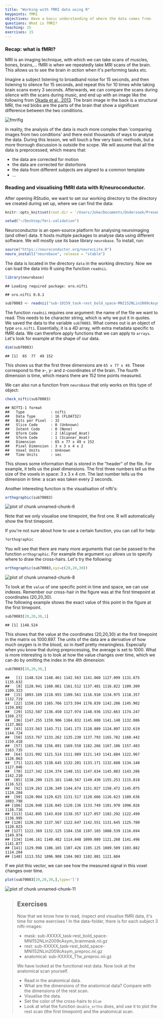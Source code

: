 ```yaml
---
title: "Working with fMRI data using R"
keypoints: fMRI
objectives: Have a basic understanding of where the data comes from.
questions: What is fMRI?
teaching: 15
exercises: 15
---
```


### Recap: what is fMRI?

MRI is an imaging technique, with which we can take scans of muscles, bones, brains,... fMRI is when we repeatedly take MRI scans of the brain.  This allows us to see the brain _in action_ when it's performing tasks etc.

Imagine a subject listening to broadband noise for 15 seconds, and then listening to silence for 15 seconds, and repeat this for 10 times while taking brain scans every 3 seconds.  Afterwards, we can compare the scans during silence with the scans during music, and end up with an image like the following from [Okada et al., 2013](http://journals.plos.org/plosone/article?id=10.1371/journal.pone.0068959).  The brain image in the back is a structural MRI, the red blobs are the parts of the brain that show a significant difference between the two conditions.


![fmrifig](../fig/auditory.png)

In reality, the analysis of the data is much more complex than 'comparing images from two conditions' and there exist thousands of ways to analyse the data.  During this lesson, we will touch a few very basic methods, but a more thorough discussion is outside the scope.  We will assume that all the data is preprocessed, which means that:
- the data are corrected for motion
- the data are corrected for distortions
- the data from different subjects are aligned to a common template
- ...

### Reading and visualising fMRI data with R/neuroconductor.

After opening RStudio, we want to set our working directory to the directory we created during set up, where we can find the data:

```r
knitr::opts_knit$set(root.dir = '/Users/Joke/Documents/Onderzoek/Presentations/2017_BMSANed-Leiden/shortcourse/CNP_rest')
```




```r
setwd("~/Desktop/fmri-validation")
```

Neuroconductor is an open-source platform for analysing neuroimaging (and other) data.  It hosts multiple packages to analyse data using different software.  We will mostly use its  base library `neurobase`. To install, run:


```r
source("https://neuroconductor.org/neurocLite.R")
neuro_install("neurobase", release = "stable")
```


The data is located in the directory `data` in the working directory.  Now we can load the data into R using the function `readnii`.


```r
library(neurobase)
```

```
## Loading required package: oro.nifti
```

```
## oro.nifti 0.8.1
```

```r
sub70083 <- readnii("sub-10159_task-rest_bold_space-MNI152NLin2009cAsym_preproc.nii.gz")
```

The function `readnii` requires one argument: the name of the file we want to read.  This needs to be character string, which is why we put it in quotes.  We saved the data to the variable `sub70083`.  What comes out is an object of type `oro.nifti`.  Essentially, it is a 4D array, with extra metadata specific to fMRI data.  We can therefore apply functions that we can apply to `arrays`.  Let's look for example at the shape of our data.


```r
dim(sub70083)
```

```
## [1]  65  77  49 152
```

This shows us that the first three dimensions are `65 x 77 x 49`.  These correspond to the x-, y- and z-coordinates of the brain.  The fourth dimension is time, which means there are 152 time points measured.

We can also run a function from `neurobase` that only works on this type of object:


```r
check_nifti(sub70083)
```

```
## NIfTI-1 format
##   Type            : nifti
##   Data Type       : 16 (FLOAT32)
##   Bits per Pixel  : 32
##   Slice Code      : 0 (Unknown)
##   Intent Code     : 0 (None)
##   Qform Code      : 2 (Aligned_Anat)
##   Sform Code      : 1 (Scanner_Anat)
##   Dimension       : 65 x 77 x 49 x 152
##   Pixel Dimension : 3 x 3 x 4 x 2
##   Voxel Units     : Unknown
##   Time Units      : sec
```

This shows some information that is stored in the "header" of the file.  For example, it tells us the pixel dimensions.  The first three numbers tell us the size of the voxels in space: 3 x 3 x 4 cm.  The last number tells us the dimension in time: a scan was taken every 2 seconds.

Another interesting function is the visualisation of nifti's:


```r
orthographic(sub70083)
```

![plot of chunk unnamed-chunk-6](figure/unnamed-chunk-6-1.png)

Note that we only visualise one timepoint, the first one.  R will automatically show the first timepoint.

If you're not sure about how to use a certain function, you can call for help:

```r
?orthographic
```

You will see that there are many more arguments that can be passed to the function `orthographic`.  For example the argument `xyz` allows us to specify where to draw the cross-hairs.  Let's try the following:


```r
orthographic(sub70083,xyz=c(20,20,30))
```

![plot of chunk unnamed-chunk-8](figure/unnamed-chunk-8-1.png)

To look at the `value` of one specific point in time and space, we can use indexes.  Remember our cross-hair in the figure was at the first timepoint at coordinates (20,20,30).  
The following example shows the exact value of this point in the figure at the first timepoint.


```r
sub70083[20,20,30,1]
```

```
## [1] 1148.524
```

This shows that the value at the coordinates (20,20,30) at the first timepoint in the matrix os 1000.697.  The units of the data are a derivative of how much oxygen is in the blood, so in itself pretty meaningless.  Especially when you know that during preprocessing, the average is set to 1000.  What is more interesting is to look at how the value changes over time, which we can do by omitting the index in the 4th dimension:


```r
sub70083[20,20,30,]
```

```
##   [1] 1148.524 1148.461 1142.563 1141.060 1127.099 1131.675 1135.632
##   [8] 1128.941 1160.061 1161.512 1137.481 1116.822 1109.309 1109.323
##  [15] 1093.169 1110.955 1109.561 1116.910 1134.975 1118.357 1132.719
##  [22] 1150.193 1165.766 1173.594 1176.839 1142.286 1145.902 1159.892
##  [29] 1152.587 1136.450 1127.974 1148.936 1152.663 1174.247 1168.272
##  [36] 1147.255 1159.906 1184.832 1145.608 1141.148 1132.086 1137.863
##  [43] 1133.563 1143.711 1141.173 1128.889 1124.897 1132.619 1144.724
##  [50] 1153.767 1133.262 1135.230 1137.793 1165.782 1160.442 1159.418
##  [57] 1165.768 1156.091 1169.558 1182.266 1167.106 1157.483 1163.735
##  [64] 1131.992 1121.514 1111.989 1121.143 1141.684 1122.967 1126.063
##  [71] 1121.025 1138.645 1132.201 1133.171 1132.688 1134.140 1127.046
##  [78] 1127.342 1134.374 1148.151 1147.634 1145.883 1143.286 1142.210
##  [85] 1138.209 1123.161 1148.567 1149.430 1155.253 1115.818 1116.521
##  [92] 1119.263 1136.349 1144.674 1151.027 1158.472 1145.075 1124.284
##  [99] 1120.904 1129.625 1131.517 1120.666 1126.623 1109.636 1093.798
## [106] 1126.940 1126.045 1120.136 1133.749 1101.970 1098.026 1116.716
## [113] 1142.895 1143.010 1138.357 1127.057 1102.292 1122.499 1136.995
## [120] 1126.363 1137.567 1122.647 1142.551 1131.645 1125.780 1120.023
## [127] 1122.369 1132.125 1104.158 1107.103 1088.539 1116.694 1149.974
## [134] 1146.161 1140.482 1114.848 1099.089 1121.268 1141.496 1141.877
## [141] 1129.998 1106.165 1107.426 1105.125 1089.509 1103.882 1114.204
## [148] 1113.552 1096.908 1104.983 1102.881 1121.604
```

If we plot this vector, we can see how the measured signal in this voxel changes over time.


```r
plot(sub70083[20,20,30,],type='l')
```

![plot of chunk unnamed-chunk-11](figure/unnamed-chunk-11-1.png)

> ## Exercises
> Now that we know how to read, inspect and visualise fMRI data, it's time for some exercises !
> In the data-folder, there is for each subject 3 nifti-images:
> - mask: sub-XXXXX_task-rest_bold_space-MNI152NLin2009cAsym_brainmask.nii.gz
> - rest: sub-XXXXX_task-rest_bold_space-MNI152NLin2009cAsym_preproc.nii.gz
> - anatomical: sub-XXXXX_T1w_preproc.nii.gz
>
> We have looked at the functional rest data.  Now look at the anatomical scan yourself.
> - Read in the anatomical data.
> - What are the dimensions of the anatomical data?  Compare with the dimensions of the rest scan.
> - Visualise the data.
> - Set the color of the cross-hairs to `blue`
> - Look at what the function `double_ortho` does, and use it to plot the rest scan (the first timepoint) and the anatomical scan.
